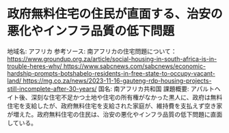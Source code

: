 # 政府無料住宅の住民が直面する、治安の悪化やインフラ品質の低下問題

地域名: アフリカ
参考ソース: 南アフリカの住宅問題について：https://www.groundup.org.za/article/social-housing-in-south-africa-is-in-trouble-heres-why/ https://www.sabcnews.com/sabcnews/economic-hardship-prompts-botshabelo-residents-in-free-state-to-occupy-vacant-land/ https://mg.co.za/news/2023-11-16-gauteng-rdp-housing-projects-still-incomplete-after-30-years/
国名: 南アフリカ共和国
課題概要: アパルトヘイト後、深刻な住宅不足かつ土地や住宅の所有権がなかった黒人に、政府は無料住宅を支給したが、政府無料住宅を支給された家庭が、維持費を支払えず空き家が増えた。政府無料住宅の住民は、治安の悪化やインフラ品質の低下問題に直面している。